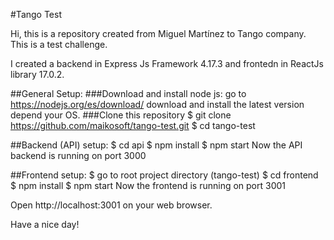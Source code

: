 #Tango Test	

Hi, this is a repository created from Miguel Martínez to Tango company. This is a test challenge.

I created a backend in Express Js Framework 4.17.3 and frontedn in ReactJs library 17.0.2.

##General Setup:
###Download and install node js:
	go to https://nodejs.org/es/download/
	download and install the latest version depend your OS.
###Clone this repository
	$ git clone https://github.com/maikosoft/tango-test.git
	$ cd tango-test

##Backend (API) setup:
	$ cd api
	$ npm install
	$ npm start
	Now the API backend is running on port 3000

##Frontend setup:
	$ go to root project directory (tango-test)
	$ cd  frontend
	$ npm install
	$ npm start
	Now the frontend is running on port 3001

Open http://localhost:3001 on your web browser.

Have a nice day!